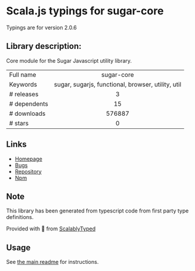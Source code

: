 
# Scala.js typings for sugar-core

Typings are for version 2.0.6

## Library description:
Core module for the Sugar Javascript utility library.

|                    |                 |
| ------------------ | :-------------: |
| Full name          | sugar-core |
| Keywords           | sugar, sugarjs, functional, browser, utility, util |
| # releases         | 3 |
| # dependents       | 15 |
| # downloads        | 576887 |
| # stars            | 0 |

## Links
- [Homepage](https://sugarjs.com/)
- [Bugs](https://github.com/andrewplummer/Sugar/issues)
- [Repository](https://github.com/andrewplummer/Sugar)
- [Npm](https://www.npmjs.com/package/sugar-core)
    


## Note
This library has been generated from typescript code from first party type definitions.

Provided with :purple_heart: from [ScalablyTyped](https://github.com/oyvindberg/ScalablyTyped)

## Usage
See [the main readme](../../readme.md) for instructions.


